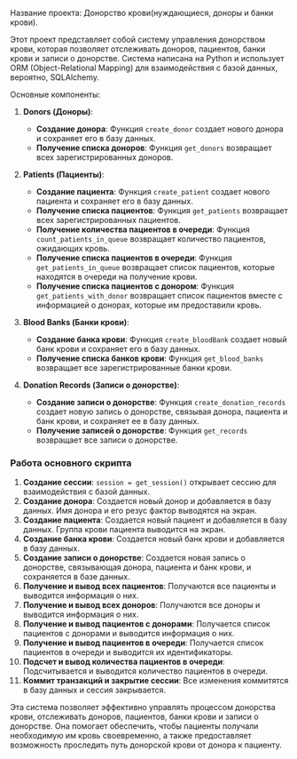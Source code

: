 Название проекта: Донорство крови(нуждающиеся, доноры и банки крови).

Этот проект представляет собой систему управления донорством крови, которая позволяет отслеживать доноров, пациентов, банки крови и записи о донорстве. Система написана на Python и использует ORM (Object-Relational Mapping) для взаимодействия с базой данных, вероятно, SQLAlchemy.

Основные компоненты:

1. **Donors (Доноры)**:
    - **Создание донора**: Функция `create_donor` создает нового донора и сохраняет его в базу данных.
    - **Получение списка доноров**: Функция `get_donors` возвращает всех зарегистрированных доноров.

2. **Patients (Пациенты)**:
    - **Создание пациента**: Функция `create_patient` создает нового пациента и сохраняет его в базу данных.
    - **Получение списка пациентов**: Функция `get_patients` возвращает всех зарегистрированных пациентов.
    - **Получение количества пациентов в очереди**: Функция `count_patients_in_queue` возвращает количество пациентов, ожидающих кровь.
    - **Получение списка пациентов в очереди**: Функция `get_patients_in_queue` возвращает список пациентов, которые находятся в очереди на получение крови.
    - **Получение списка пациентов с донором**: Функция `get_patients_with_donor` возвращает список пациентов вместе с информацией о донорах, которые им предоставили кровь.

3. **Blood Banks (Банки крови)**:
    - **Создание банка крови**: Функция `create_bloodBank` создает новый банк крови и сохраняет его в базу данных.
    - **Получение списка банков крови**: Функция `get_blood_banks` возвращает все зарегистрированные банки крови.

4. **Donation Records (Записи о донорстве)**:
    - **Создание записи о донорстве**: Функция `create_donation_records` создает новую запись о донорстве, связывая донора, пациента и банк крови, и сохраняет ее в базу данных.
    - **Получение записей о донорстве**: Функция `get_records` возвращает все записи о донорстве.

### Работа основного скрипта

1. **Создание сессии**: `session = get_session()` открывает сессию для взаимодействия с базой данных.
2. **Создание донора**: Создается новый донор и добавляется в базу данных. Имя донора и его резус фактор выводятся на экран.
3. **Создание пациента**: Создается новый пациент и добавляется в базу данных. Группа крови пациента выводится на экран.
4. **Создание банка крови**: Создается новый банк крови и добавляется в базу данных.
5. **Создание записи о донорстве**: Создается новая запись о донорстве, связывающая донора, пациента и банк крови, и сохраняется в базе данных.
6. **Получение и вывод всех пациентов**: Получаются все пациенты и выводится информация о них.
7. **Получение и вывод всех доноров**: Получаются все доноры и выводится информация о них.
8. **Получение и вывод пациентов с донорами**: Получается список пациентов с донорами и выводится информация о них.
9. **Получение и вывод пациентов в очереди**: Получается список пациентов в очереди и выводится их идентификаторы.
10. **Подсчет и вывод количества пациентов в очереди**: Подсчитывается и выводится количество пациентов в очереди.
11. **Коммит транзакций и закрытие сессии**: Все изменения коммитятся в базу данных и сессия закрывается.

Эта система позволяет эффективно управлять процессом донорства крови, отслеживать доноров, пациентов, банки крови и записи о донорстве. Она помогает обеспечить, чтобы пациенты получали необходимую им кровь своевременно, а также предоставляет возможность проследить путь донорской крови от донора к пациенту.
